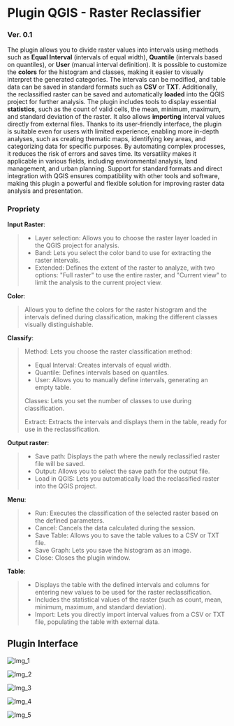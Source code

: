 # Plugin QGIS - Raster Reclassifier
### Ver. 0.1
The plugin allows you to divide raster values into intervals using methods such as **Equal Interval** (intervals of equal width), **Quantile** (intervals based on quantiles), or **User** (manual interval definition). It is possible to customize the **colors** for the histogram and classes, making it easier to visually interpret the generated categories. The intervals can be modified, and table data can be saved in standard formats such as **CSV** or **TXT**. Additionally, the reclassified raster can be saved and automatically **loaded** into the QGIS project for further analysis. The plugin includes tools to display essential **statistics**, such as the count of valid cells, the mean, minimum, maximum, and standard deviation of the raster. It also allows **importing** interval values directly from external files. Thanks to its user-friendly interface, the plugin is suitable even for users with limited experience, enabling more in-depth analyses, such as creating thematic maps, identifying key areas, and categorizing data for specific purposes. By automating complex processes, it reduces the risk of errors and saves time. Its versatility makes it applicable in various fields, including environmental analysis, land management, and urban planning. Support for standard formats and direct integration with QGIS ensures compatibility with other tools and software, making this plugin a powerful and flexible solution for improving raster data analysis and presentation.

### Propriety

**Input Raster**:
>- Layer selection: Allows you to choose the raster layer loaded in the QGIS project for analysis.
>- Band: Lets you select the color band to use for extracting the raster intervals.
>- Extended: Defines the extent of the raster to analyze, with two options: "Full raster" to use the entire raster, and "Current view" to limit the analysis to the current project view.

**Color**:
> Allows you to define the colors for the raster histogram and the intervals defined during classification, making the different classes visually distinguishable.

**Classify**:
>	Method: Lets you choose the raster classification method:
>  - Equal Interval: Creates intervals of equal width.
>  - Quantile: Defines intervals based on quantiles.
>  - User: Allows you to manually define intervals, generating an empty table.
>
> Classes: Lets you set the number of classes to use during classification.
>
>	Extract: Extracts the intervals and displays them in the table, ready for use in the reclassification.

**Output raster**:
>- Save path: Displays the path where the newly reclassified raster file will be saved.
>- Output: Allows you to select the save path for the output file.
>- Load in QGIS: Lets you automatically load the reclassified raster into the QGIS project.

**Menu**:
>- Run: Executes the classification of the selected raster based on the defined parameters.
>- Cancel: Cancels the data calculated during the session.
>- Save Table: Allows you to save the table values to a CSV or TXT file.
>- Save Graph: Lets you save the histogram as an image.
>- Close: Closes the plugin window.

**Table**:
>- Displays the table with the defined intervals and columns for entering new values to be used for the raster reclassification.
>- Includes the statistical values of the raster (such as count, mean, minimum, maximum, and standard deviation).
>- Import: Lets you directly import interval values from a CSV or TXT file, populating the table with external data.

## Plugin Interface

![Img_1](https://github.com/user-attachments/assets/0ae39258-7024-4d2f-b304-2c5e9054c544)

![Img_2](https://github.com/user-attachments/assets/e1aefade-ade4-4e2a-aae9-704e245491e4)

![Img_3](https://github.com/user-attachments/assets/26e589f9-b580-40fe-8d08-1c5930426bb5)

![Img_4](https://github.com/user-attachments/assets/c9b74b51-5d07-4ce5-9723-3c9e02ffb85e)

![Img_5](https://github.com/user-attachments/assets/0c8de199-a3d1-4b2c-b1c8-60a373514ca3)
